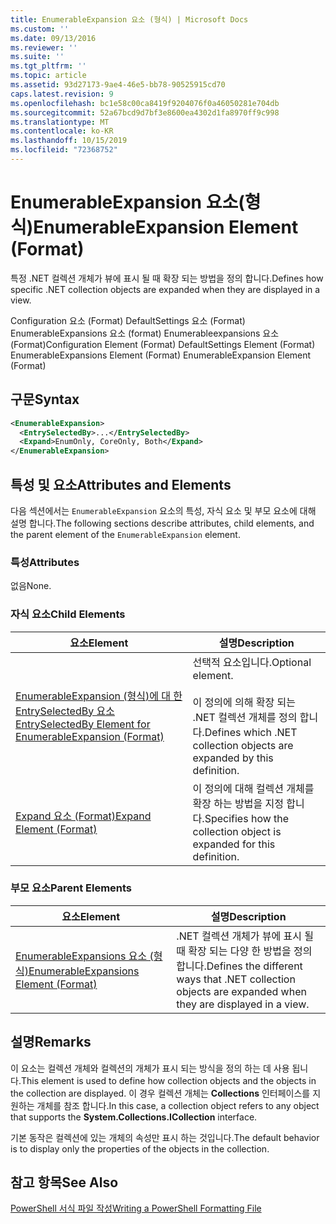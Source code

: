 ```yaml
---
title: EnumerableExpansion 요소 (형식) | Microsoft Docs
ms.custom: ''
ms.date: 09/13/2016
ms.reviewer: ''
ms.suite: ''
ms.tgt_pltfrm: ''
ms.topic: article
ms.assetid: 93d27173-9ae4-46e5-bb78-90525915cd70
caps.latest.revision: 9
ms.openlocfilehash: bc1e58c00ca8419f9204076f0a46050281e704db
ms.sourcegitcommit: 52a67bcd9d7bf3e8600ea4302d1fa8970ff9c998
ms.translationtype: MT
ms.contentlocale: ko-KR
ms.lasthandoff: 10/15/2019
ms.locfileid: "72368752"
---
```

# <a name="enumerableexpansion-element-format"></a><span data-ttu-id="e2936-102">EnumerableExpansion 요소(형식)</span><span class="sxs-lookup"><span data-stu-id="e2936-102">EnumerableExpansion Element (Format)</span></span>

<span data-ttu-id="e2936-103">특정 .NET 컬렉션 개체가 뷰에 표시 될 때 확장 되는 방법을 정의 합니다.</span><span class="sxs-lookup"><span data-stu-id="e2936-103">Defines how specific .NET collection objects are expanded when they are displayed in a view.</span></span>

<span data-ttu-id="e2936-104">Configuration 요소 (Format) DefaultSettings 요소 (Format) EnumerableExpansions 요소 (format) Enumerableexpansions 요소 (Format)</span><span class="sxs-lookup"><span data-stu-id="e2936-104">Configuration Element (Format) DefaultSettings Element (Format) EnumerableExpansions Element (Format) EnumerableExpansion Element (Format)</span></span>

## <a name="syntax"></a><span data-ttu-id="e2936-105">구문</span><span class="sxs-lookup"><span data-stu-id="e2936-105">Syntax</span></span>

```xml
<EnumerableExpansion>
  <EntrySelectedBy>...</EntrySelectedBy>
  <Expand>EnumOnly, CoreOnly, Both</Expand>
</EnumerableExpansion>
```

## <a name="attributes-and-elements"></a><span data-ttu-id="e2936-106">특성 및 요소</span><span class="sxs-lookup"><span data-stu-id="e2936-106">Attributes and Elements</span></span>

<span data-ttu-id="e2936-107">다음 섹션에서는 `EnumerableExpansion` 요소의 특성, 자식 요소 및 부모 요소에 대해 설명 합니다.</span><span class="sxs-lookup"><span data-stu-id="e2936-107">The following sections describe attributes, child elements, and the parent element of the `EnumerableExpansion` element.</span></span>

### <a name="attributes"></a><span data-ttu-id="e2936-108">특성</span><span class="sxs-lookup"><span data-stu-id="e2936-108">Attributes</span></span>

<span data-ttu-id="e2936-109">없음</span><span class="sxs-lookup"><span data-stu-id="e2936-109">None.</span></span>

### <a name="child-elements"></a><span data-ttu-id="e2936-110">자식 요소</span><span class="sxs-lookup"><span data-stu-id="e2936-110">Child Elements</span></span>

|<span data-ttu-id="e2936-111">요소</span><span class="sxs-lookup"><span data-stu-id="e2936-111">Element</span></span>|<span data-ttu-id="e2936-112">설명</span><span class="sxs-lookup"><span data-stu-id="e2936-112">Description</span></span>|
|-------------|-----------------|
|[<span data-ttu-id="e2936-113">EnumerableExpansion (형식)에 대 한 EntrySelectedBy 요소</span><span class="sxs-lookup"><span data-stu-id="e2936-113">EntrySelectedBy Element for EnumerableExpansion (Format)</span></span>](./entryselectedby-element-for-enumerableexpansion-format.md)|<span data-ttu-id="e2936-114">선택적 요소입니다.</span><span class="sxs-lookup"><span data-stu-id="e2936-114">Optional element.</span></span><br /><br /> <span data-ttu-id="e2936-115">이 정의에 의해 확장 되는 .NET 컬렉션 개체를 정의 합니다.</span><span class="sxs-lookup"><span data-stu-id="e2936-115">Defines which .NET collection objects are expanded by this definition.</span></span>|
|[<span data-ttu-id="e2936-116">Expand 요소 (Format)</span><span class="sxs-lookup"><span data-stu-id="e2936-116">Expand Element (Format)</span></span>](./expand-element-format.md)|<span data-ttu-id="e2936-117">이 정의에 대해 컬렉션 개체를 확장 하는 방법을 지정 합니다.</span><span class="sxs-lookup"><span data-stu-id="e2936-117">Specifies how the collection object is expanded for this definition.</span></span>|

### <a name="parent-elements"></a><span data-ttu-id="e2936-118">부모 요소</span><span class="sxs-lookup"><span data-stu-id="e2936-118">Parent Elements</span></span>

|<span data-ttu-id="e2936-119">요소</span><span class="sxs-lookup"><span data-stu-id="e2936-119">Element</span></span>|<span data-ttu-id="e2936-120">설명</span><span class="sxs-lookup"><span data-stu-id="e2936-120">Description</span></span>|
|-------------|-----------------|
|[<span data-ttu-id="e2936-121">EnumerableExpansions 요소 (형식)</span><span class="sxs-lookup"><span data-stu-id="e2936-121">EnumerableExpansions Element (Format)</span></span>](./enumerableexpansions-element-format.md)|<span data-ttu-id="e2936-122">.NET 컬렉션 개체가 뷰에 표시 될 때 확장 되는 다양 한 방법을 정의 합니다.</span><span class="sxs-lookup"><span data-stu-id="e2936-122">Defines the different ways that .NET collection objects are expanded when they are displayed in a view.</span></span>|

## <a name="remarks"></a><span data-ttu-id="e2936-123">설명</span><span class="sxs-lookup"><span data-stu-id="e2936-123">Remarks</span></span>

<span data-ttu-id="e2936-124">이 요소는 컬렉션 개체와 컬렉션의 개체가 표시 되는 방식을 정의 하는 데 사용 됩니다.</span><span class="sxs-lookup"><span data-stu-id="e2936-124">This element is used to define how collection objects and the objects in the collection are displayed.</span></span> <span data-ttu-id="e2936-125">이 경우 컬렉션 개체는 **Collections** 인터페이스를 지 원하는 개체를 참조 합니다.</span><span class="sxs-lookup"><span data-stu-id="e2936-125">In this case, a collection object refers to any object that supports the  **System.Collections.ICollection** interface.</span></span>

<span data-ttu-id="e2936-126">기본 동작은 컬렉션에 있는 개체의 속성만 표시 하는 것입니다.</span><span class="sxs-lookup"><span data-stu-id="e2936-126">The default behavior is to display only the properties of the objects in the collection.</span></span>

## <a name="see-also"></a><span data-ttu-id="e2936-127">참고 항목</span><span class="sxs-lookup"><span data-stu-id="e2936-127">See Also</span></span>

[<span data-ttu-id="e2936-128">PowerShell 서식 파일 작성</span><span class="sxs-lookup"><span data-stu-id="e2936-128">Writing a PowerShell Formatting File</span></span>](./writing-a-powershell-formatting-file.md)
